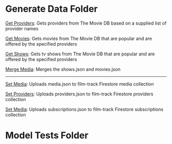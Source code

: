 # Generate Data Folder

[Get Providers]('./get_providers.py'): Gets providers from The Movie DB based on a supplied list of provider names

[Get Movies]('./get_movies.py'): Gets movies from The Movie DB that are popular and are offered by the specified providers

[Get Shows]('./get_shows.py'): Gets tv shows from The Movie DB that are popular and are offered by the specified providers

[Merge Media]('./merge_media.py'): Merges the shows.json and movies.json

---

[Set Media]('./set_media.py'): Uploads media.json to film-track Firestore media collection

[Set Providers]('./set_providers.py'): Uploads providers.json to film-track Firestore providers collection

[Set Media]('./set_subscriptions.py'): Uploads subscriptions.json to film-track Firestore subscriptions collection

# Model Tests Folder

